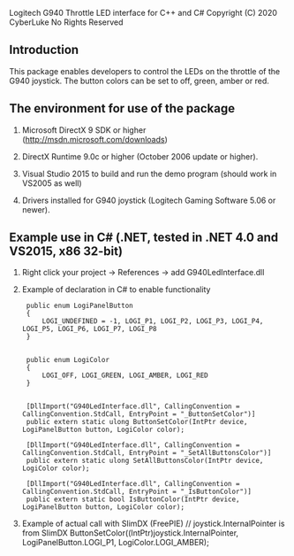 Logitech G940 Throttle LED interface for C++ and C#
Copyright (C) 2020 CyberLuke No Rights Reserved


Introduction
--------------------------------------------------------------------------

This package enables developers to control the LEDs on the throttle of
the G940 joystick. The button colors can be set to off, green, amber
or red.

The environment for use of the package
--------------------------------------------------------------------------

1. Microsoft DirectX 9 SDK or higher
   (http://msdn.microsoft.com/downloads)

2. DirectX Runtime 9.0c or higher (October 2006 update or higher).

3. Visual Studio 2015 to build and run the demo program (should work in VS2005 as well)

4. Drivers installed for G940 joystick (Logitech Gaming Software 5.06
   or newer).


Example use in C# (.NET, tested in .NET 4.0 and VS2015, x86 32-bit)
--------------------------------------------------------------------------
1) Right click your project -> References -> add G940LedInterface.dll 

2) Example of declaration in C# to enable functionality

        public enum LogiPanelButton
        {
            LOGI_UNDEFINED = -1, LOGI_P1, LOGI_P2, LOGI_P3, LOGI_P4, LOGI_P5, LOGI_P6, LOGI_P7, LOGI_P8
        }


        public enum LogiColor
        {
            LOGI_OFF, LOGI_GREEN, LOGI_AMBER, LOGI_RED
        }


        [DllImport("G940LedInterface.dll", CallingConvention = CallingConvention.StdCall, EntryPoint = "_ButtonSetColor")]
        public extern static ulong ButtonSetColor(IntPtr device, LogiPanelButton button, LogiColor color);

        [DllImport("G940LedInterface.dll", CallingConvention = CallingConvention.StdCall, EntryPoint = "_SetAllButtonsColor")]
        public extern static ulong SetAllButtonsColor(IntPtr device, LogiColor color);

        [DllImport("G940LedInterface.dll", CallingConvention = CallingConvention.StdCall, EntryPoint = "_IsButtonColor")]
        public extern static bool IsButtonColor(IntPtr device, LogiPanelButton button, LogiColor color);

3) Example of actual call with SlimDX (FreePIE)
		// joystick.InternalPointer is from SlimDX
		ButtonSetColor((IntPtr)joystick.InternalPointer, LogiPanelButton.LOGI_P1, LogiColor.LOGI_AMBER);
